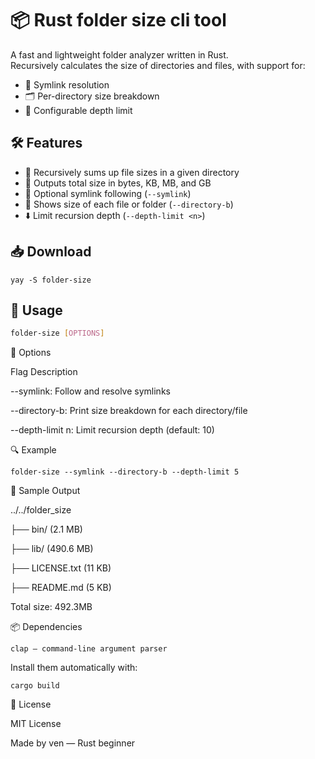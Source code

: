# 📦 Rust folder size cli tool

A fast and lightweight folder analyzer written in Rust.  
Recursively calculates the size of directories and files, with support for:

- 🔗 Symlink resolution
- 🗂️ Per-directory size breakdown
- 🔁 Configurable depth limit


## 🛠️ Features

- 📂 Recursively sums up file sizes in a given directory
- 📏 Outputs total size in bytes, KB, MB, and GB
- 🔗 Optional symlink following (`--symlink`)
- 🧱 Shows size of each file or folder (`--directory-b`)
- ⬇️ Limit recursion depth (`--depth-limit <n>`)



## 📥 Download
```
yay -S folder-size
```

## 🚀 Usage

```bash
folder-size [OPTIONS]
```
🔧 Options

 Flag	    Description

--symlink:	Follow and resolve symlinks

--directory-b:	Print size breakdown for each directory/file

--depth-limit n:	Limit recursion depth (default: 10)

🔍 Example
```
folder-size --symlink --directory-b --depth-limit 5
```
🧪 Sample Output

../../folder_size

├── bin/         (2.1 MB)

├── lib/         (490.6 MB)

├── LICENSE.txt  (11 KB)

├── README.md    (5 KB)

Total size: 492.3MB

📦 Dependencies

    clap — command-line argument parser

Install them automatically with:
```
cargo build
```
📄 License

MIT License

Made by ven — Rust beginner


